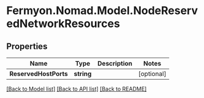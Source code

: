 # Fermyon.Nomad.Model.NodeReservedNetworkResources

## Properties

Name | Type | Description | Notes
------------ | ------------- | ------------- | -------------
**ReservedHostPorts** | **string** |  | [optional] 

[[Back to Model list]](../README.md#documentation-for-models) [[Back to API list]](../README.md#documentation-for-api-endpoints) [[Back to README]](../README.md)

